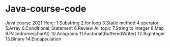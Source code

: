 # Java-course-code
Java course 2021
Here:
1.Substring
2.for loop
3.Static method
4.operator
5.Array
6.Conditional_Statement
6.Review All topic
7.String to integer
8.Map
9.Palindrome(charAt)
10.Anagrams
11.Factorial(BufferedWriter)
12.BigInteger
13.Binary
14.Encapsulation
